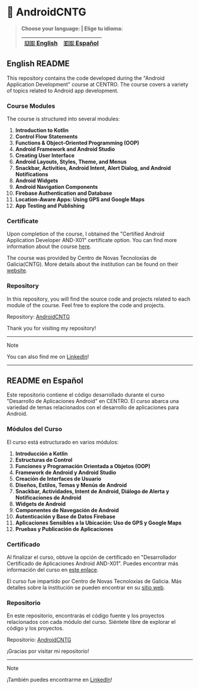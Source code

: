 # 📱 AndroidCNTG 

> **Choose your language: | Elige tu idioma:**
> 
> | [🇺🇸 English](#english-readme) | [🇪🇸 Español](#espanol-readme) |
> |---------------------------------|---------------------------------|



## <a name="english-readme"></a> English README

This repository contains the code developed during the "Android Application Development" course at CENTRO. The course covers a variety of topics related to Android app development.

### Course Modules

The course is structured into several modules:

1. **Introduction to Kotlin**
2. **Control Flow Statements**
3. **Functions & Object-Oriented Programming (OOP)**
4. **Android Framework and Android Studio**
5. **Creating User Interface**
6. **Android Layouts, Styles, Theme, and Menus**
7. **Snackbar, Activities, Android Intent, Alert Dialog, and Android Notifications**
8. **Android Widgets**
9. **Android Navigation Components**
10. **Firebase Authentication and Database**
11. **Location-Aware Apps: Using GPS and Google Maps**
12. **App Testing and Publishing**

### Certificate

Upon completion of the course, I obtained the "Certified Android Application Developer AND-X01" certificate option. You can find more information about the course [here](https://github.com/PabloSanchez87/AndroidCNTG/blob/main/AndroidApplicationDevelopment_CNTG.pdf).

The course was provided by Centro de Novas Tecnoloxías de Galicia(CNTG). More details about the institution can be found on their [website](https://cntg.xunta.gal/web/cntg).

### Repository

In this repository, you will find the source code and projects related to each module of the course. Feel free to explore the code and projects.

Repository: [AndroidCNTG](https://github.com/PabloSanchez87/AndroidCNTG)

Thank you for visiting my repository!

--- 

>[!NOTE]
You can also find me on [LinkedIn](https://www.linkedin.com/in/pablosancheztorres)!

---

## <a name="espanol-readme"></a> README en Español

Este repositorio contiene el código desarrollado durante el curso "Desarrollo de Aplicaciones Android" en CENTRO. El curso abarca una variedad de temas relacionados con el desarrollo de aplicaciones para Android.

### Módulos del Curso

El curso está estructurado en varios módulos:

1. **Introducción a Kotlin**
2. **Estructuras de Control**
3. **Funciones y Programación Orientada a Objetos (OOP)**
4. **Framework de Android y Android Studio**
5. **Creación de Interfaces de Usuario**
6. **Diseños, Estilos, Temas y Menús de Android**
7. **Snackbar, Actividades, Intent de Android, Diálogo de Alerta y Notificaciones de Android**
8. **Widgets de Android**
9. **Componentes de Navegación de Android**
10. **Autenticación y Base de Datos Firebase**
11. **Aplicaciones Sensibles a la Ubicación: Uso de GPS y Google Maps**
12. **Pruebas y Publicación de Aplicaciones**

### Certificado

Al finalizar el curso, obtuve la opción de certificado en "Desarrollador Certificado de Aplicaciones Android AND-X01". Puedes encontrar más información del curso en [este enlace](https://cntg.xunta.gal/web/cntg).

El curso fue impartido por Centro de Novas Tecnoloxías de Galicia. Más detalles sobre la institución se pueden encontrar en su [sitio web](https://cntg.xunta.gal/web/cntg).

### Repositorio

En este repositorio, encontrarás el código fuente y los proyectos relacionados con cada módulo del curso. Siéntete libre de explorar el código y los proyectos.

Repositorio: [AndroidCNTG](https://github.com/PabloSanchez87/AndroidCNTG)

¡Gracias por visitar mi repositorio!

---

>[!NOTE]
¡También puedes encontrarme en [LinkedIn](https://www.linkedin.com/in/pablosancheztorres)!
